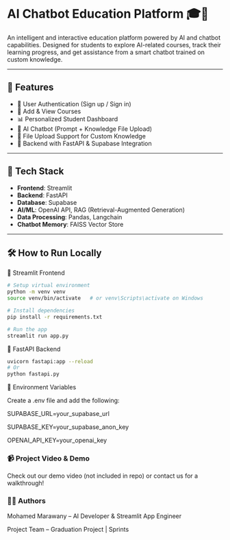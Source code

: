 # AI Chatbot Education Platform 🎓🤖

An intelligent and interactive education platform powered by AI and chatbot capabilities. Designed for students to explore AI-related courses, track their learning progress, and get assistance from a smart chatbot trained on custom knowledge.

---

## 🚀 Features

- 🔐 User Authentication (Sign up / Sign in)
- 📘 Add & View Courses
- 📊 Personalized Student Dashboard
- 🤖 AI Chatbot (Prompt + Knowledge File Upload)
- 📂 File Upload Support for Custom Knowledge
- 🔧 Backend with FastAPI & Supabase Integration

---

## 🧪 Tech Stack

- **Frontend**: Streamlit
- **Backend**: FastAPI
- **Database**: Supabase
- **AI/ML**: OpenAI API, RAG (Retrieval-Augmented Generation)
- **Data Processing**: Pandas, Langchain
- **Chatbot Memory**: FAISS Vector Store

---

## 🛠️ How to Run Locally

 🔹 Streamlit Frontend

```bash
# Setup virtual environment
python -m venv venv
source venv/bin/activate   # or venv\Scripts\activate on Windows

# Install dependencies
pip install -r requirements.txt

# Run the app
streamlit run app.py
```

🔹 FastAPI Backend

```bash
uvicorn fastapi:app --reload
# Or
python fastapi.py
```


🔐 Environment Variables

Create a .env file and add the following:

SUPABASE_URL=your_supabase_url

SUPABASE_KEY=your_supabase_anon_key

OPENAI_API_KEY=your_openai_key


### 📹 Project Video & Demo
Check out our demo video (not included in repo) or contact us for a walkthrough!

### 👨‍💻 Authors
Mohamed Marawany – AI Developer & Streamlit App Engineer

Project Team – Graduation Project | Sprints


